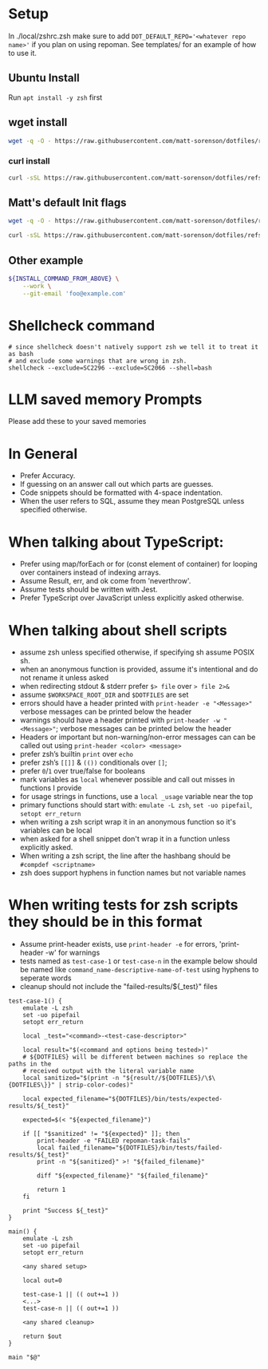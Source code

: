 # Setup

In ./local/zshrc.zsh make sure to add `DOT_DEFAULT_REPO='<whatever repo name>'`
if you plan on using repoman. See templates/ for an example of how to use it.

## Ubuntu Install
Run `apt install -y zsh` first

## wget install
```sh
wget -q -O - https://raw.githubusercontent.com/matt-sorenson/dotfiles/refs/heads/main/init.zsh | zsh
```

### curl install
```sh
curl -sSL https://raw.githubusercontent.com/matt-sorenson/dotfiles/refs/heads/main/init.zsh | zsh
```

## Matt's default Init flags
```sh
wget -q -O - https://raw.githubusercontent.com/matt-sorenson/dotfiles/refs/heads/main/init.zsh | zsh --git-email-matt --work
```
```sh
curl -sSL https://raw.githubusercontent.com/matt-sorenson/dotfiles/refs/heads/main/init.zsh | zsh --git-email-matt --work
```

## Other example

```zsh
${INSTALL_COMMAND_FROM_ABOVE} \
    --work \
    --git-email 'foo@example.com'
```

# Shellcheck command
```
# since shellcheck doesn't natively support zsh we tell it to treat it as bash
# and exclude some warnings that are wrong in zsh.
shellcheck --exclude=SC2296 --exclude=SC2066 --shell=bash
```

# LLM saved memory Prompts

Please add these to your saved memories

# In General
- Prefer Accuracy.
- If guessing on an answer call out which parts are guesses.
- Code snippets should be formatted with 4-space indentation.
- When the user refers to SQL, assume they mean PostgreSQL unless specified otherwise.
# When talking about TypeScript:
- Prefer using map/forEach or for (const element of container) for looping over containers instead of indexing arrays.
- Assume Result, err, and ok come from 'neverthrow'.
- Assume tests should be written with Jest.
- Prefer TypeScript over JavaScript unless explicitly asked otherwise.
# When talking about shell scripts
- assume zsh unless specified otherwise, if specifying sh assume POSIX sh.
- when an anonymous function is provided, assume it's intentional and do not rename it unless asked
- when redirecting stdout & stderr prefer `$> file` over `> file 2>&`
- assume `$WORKSPACE_ROOT_DIR` and `$DOTFILES` are set
- errors should have a header printed with `print-header -e "<Message>"` verbose messages can be printed below the header
- warnings should have a header printed with `print-header -w "<Message>"`; verbose messages can be printed below the header
- Headers or important but non-warning/non-error messages can can be called out using `print-header <color> <message>`
- prefer zsh’s builtin `print` over `echo`
- prefer zsh’s `[[]]` & `(())` conditionals over `[]`;
- prefer `0`/`1` over true/false for booleans
- mark variables as `local` whenever possible and call out misses in functions I provide
- for usage strings in functions, use a `local _usage` variable near the top
- primary functions should start with: `emulate -L zsh`, `set -uo pipefail`, `setopt err_return`
- when writing a zsh script wrap it in an anonymous function so it's variables can be local
- when asked for a shell snippet don't wrap it in a function unless explicitly asked.
- When writing a zsh script, the line after the hashbang should be `#compdef <scriptname>`
- zsh does support hyphens in function names but not variable names

# When writing tests for zsh scripts they should be in this format

- Assume print-header exists, use `print-header -e` for errors, 'print-header -w' for warnings
- tests named as `test-case-1` or `test-case-n` in the example below should be named like `command_name-descriptive-name-of-test` using hyphens to seperate words
- cleanup should not include the "failed-results/${_test}" files

```
test-case-1() {
    emulate -L zsh
    set -uo pipefail
    setopt err_return

    local _test="<command>-<test-case-descriptor>"

    local result="$(<command and options being tested>)"
    # ${DOTFILES} will be different between machines so replace the paths in the
    # received output with the literal variable name
    local sanitized="$(print -n "${result//${DOTFILES}/\$\{DOTFILES\}}" | strip-color-codes)"

    local expected_filename="${DOTFILES}/bin/tests/expected-results/${_test}"

    expected=$(< "${expected_filename}")

    if [[ "$sanitized" != "${expected}" ]]; then
        print-header -e "FAILED repoman-task-fails"
        local failed_filename="${DOTFILES}/bin/tests/failed-results/${_test}"
        print -n "${sanitized}" >! "${failed_filename}"

        diff "${expected_filename}" "${failed_filename}"

        return 1
    fi

    print "Success ${_test}"
}

main() {
    emulate -L zsh
    set -uo pipefail
    setopt err_return

    <any shared setup>

    local out=0

    test-case-1 || (( out+=1 ))
    <...>
    test-case-n || (( out+=1 ))

    <any shared cleanup>

    return $out
}

main "$@"
```